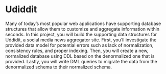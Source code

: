# Udiddit
Many of today’s most popular web applications have supporting database structures that allow them to customize and aggregate information within seconds. In this project, you will build the supporting data structures for Uddidit, a social media news aggregator site. First, you’ll investigate the provided data model for potential errors such as lack of normalization, consistency rules, and proper indexing. Then, you will create a new, normalized database using DDL based on the denormalized one that is provided. Lastly, you will write DML queries to migrate the data from the denormalized schema to their normalized schema.
